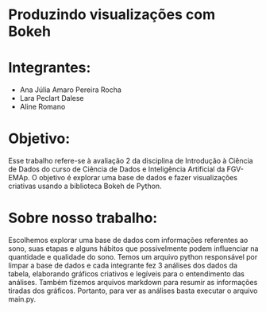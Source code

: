 # Produzindo visualizações com Bokeh

# Integrantes:

- Ana Júlia Amaro Pereira Rocha
- Lara Peclart Dalese
- Aline Romano

# Objetivo:

Esse trabalho refere-se à avaliação 2 da disciplina de Introdução à Ciência de Dados do curso de Ciência de Dados e Inteligência Artificial da FGV-EMAp. O objetivo é explorar uma base de dados e fazer visualizações
criativas usando a biblioteca Bokeh de Python.

# Sobre nosso trabalho:

Escolhemos explorar uma base de dados com informações referentes ao sono, suas etapas e alguns hábitos que possivelmente podem influenciar na quantidade e qualidade do sono. Temos um arquivo python responsável por
limpar a base de dados e cada integrante fez 3 análises dos dados da tabela, elaborando gráficos criativos e legíveis para o entendimento das análises. Também fizemos arquivos markdown para resumir as informações
tiradas dos gráficos. Portanto, para ver as análises basta executar o arquivo main.py.
